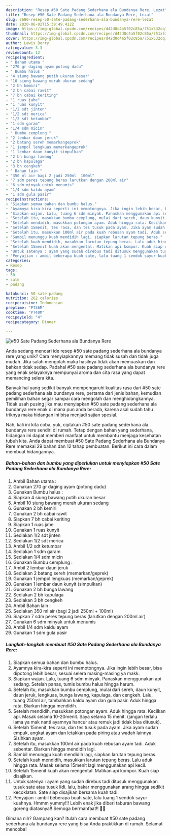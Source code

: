 ```yaml
---
description: "Resep #50 Sate Padang Sederhana ala Bundanya Rere, Lezat"
title: "Resep #50 Sate Padang Sederhana ala Bundanya Rere, Lezat"
slug: 2680-resep-50-sate-padang-sederhana-ala-bundanya-rere-lezat
date: 2020-06-02T15:39:49.412Z
image: https://img-global.cpcdn.com/recipes/d42d0c4a5f02c85a/751x532cq70/50-sate-padang-sederhana-ala-bundanya-rere-foto-resep-utama.jpg
thumbnail: https://img-global.cpcdn.com/recipes/d42d0c4a5f02c85a/751x532cq70/50-sate-padang-sederhana-ala-bundanya-rere-foto-resep-utama.jpg
cover: https://img-global.cpcdn.com/recipes/d42d0c4a5f02c85a/751x532cq70/50-sate-padang-sederhana-ala-bundanya-rere-foto-resep-utama.jpg
author: Lewis Berry
ratingvalue: 3.3
reviewcount: 12
recipeingredient:
- " Bahan utama "
- "270 gr daging ayam potong dadu"
- " Bumbu halus "
- "4 siung bawang putih ukuran besar"
- "10 siung bawang merah ukuran sedang"
- "2 bh kemiri"
- "2 bh cabai rawit"
- "7 bh cabai keriting"
- "1 ruas jahe"
- "1 ruas kunyit"
- "1/2 sdt jinten"
- "1/2 sdt merica"
- "1/2 sdt ketumbar"
- "1 sdm garam"
- "1/4 sdm micin"
- " Bumbu cemplung "
- "2 lembar daun jeruk"
- "2 batang sereh memarkangeprek"
- "1 jempol lengkuas memarkangeprek"
- "1 lembar daun kunyit simpulkan"
- "2 bh bunga lawang"
- "2 bh kapulaga"
- "3 bh cengkeh"
- " Bahan lain "
- "350 ml air bagi 2 jadi 250ml  100ml"
- "7 sdm peres tepung beras larutkan dengan 200ml air"
- "6 sdm minyak untuk menumis"
- "1/4 sdm kaldu ayam"
- "1 sdm gula pasir"
recipeinstructions:
- "Siapkan semua bahan dan bumbu halus."
- "Ayamnya kira-kira seperti ini memotongnya. Jika ingin lebih besar, bisa dipotong lebih besar, sesuai selera masing-masing ya makk."
- "Siapkan wajan. Lalu, tuang 6 sdm minyak. Panaskan menggunakan api sedang. Setelah panas, tumis bumbu halus hingga harum."
- "Setelah itu, masukkan bumbu cemplung, mulai dari sereh, daun kunyit, daun jeruk, lengkuas, bunga lawang, kapulaga, dan cengkeh. Lalu, tuang 250ml air, tambahkan kaldu ayam dan gula pasir. Aduk hingga rata. Biarkan hingga mendidih."
- "Setelah mendidih, masukkan potongan ayam. Aduk hingga rata. Kecilkan api. Masak selama 10-20menit. Saya selama 15 menit. (jangan terlalu lama ya mak nanti ayamnya hancur atau remuk jadi tidak bisa ditusuk)."
- "Setelah 15menit, tes rasa, dan tes tusuk pada ayam. Jika ayam sudah empuk, angkat ayam dan letakkan pada piring atau wadah lainnya. Sisihkan ayam."
- "Setelah itu, masukkan 100ml air pada kuah rebusan ayam tadi. Aduk sebentar. Biarkan hingga mendidih lagi."
- "Sambil menunggu kuah mendidih lagi, siapkan larutan tepung beras."
- "Setelah kuah mendidih, masukkan larutan tepung beras. Lalu aduk hingga rata. Masak selama 15menit lagi menggunakan api kecil."
- "Setelah 15menit kuah akan mengental. Matikan api kompor. Kuah siap disajikan."
- "Untuk satenya : ayam yang sudah direbus tadi ditusuk menggunakan tusuk sate atau tusuk lidi. lalu, bakar menggunakan arang hingga sedikit kecoklatan. Sate siap disajikan bersama kuah tadi."
- "Penyajian : ambil beberapa buah sate, lalu tuang 1 sendok sayur kuahnya. Hmmm yummy!!! Lebih enak jika diberi taburan bawang goreng diatasnya!! Semoga bermanfaat!! 🤗🤗"
categories:
- Resep
tags:
- 50
- sate
- padang

katakunci: 50 sate padang 
nutrition: 262 calories
recipecuisine: Indonesian
preptime: "PT36M"
cooktime: "PT40M"
recipeyield: "4"
recipecategory: Dinner

---
```



![#50 Sate Padang Sederhana ala Bundanya Rere](https://img-global.cpcdn.com/recipes/d42d0c4a5f02c85a/751x532cq70/50-sate-padang-sederhana-ala-bundanya-rere-foto-resep-utama.jpg)

Anda sedang mencari ide resep #50 sate padang sederhana ala bundanya rere yang unik? Cara menyiapkannya memang tidak susah dan tidak juga mudah. Jika salah mengolah maka hasilnya tidak akan memuaskan dan bahkan tidak sedap. Padahal #50 sate padang sederhana ala bundanya rere yang enak selayaknya mempunyai aroma dan cita rasa yang dapat memancing selera kita.



Banyak hal yang sedikit banyak mempengaruhi kualitas rasa dari #50 sate padang sederhana ala bundanya rere, pertama dari jenis bahan, kemudian pemilihan bahan segar sampai cara mengolah dan menghidangkannya. Tidak usah pusing jika mau menyiapkan #50 sate padang sederhana ala bundanya rere enak di mana pun anda berada, karena asal sudah tahu triknya maka hidangan ini bisa menjadi sajian spesial.


Nah, kali ini kita coba, yuk, ciptakan #50 sate padang sederhana ala bundanya rere sendiri di rumah. Tetap dengan bahan yang sederhana, hidangan ini dapat memberi manfaat untuk membantu menjaga kesehatan tubuh kita. Anda dapat membuat #50 Sate Padang Sederhana ala Bundanya Rere memakai 29 bahan dan 12 tahap pembuatan. Berikut ini cara dalam membuat hidangannya.

<!--inarticleads1-->

##### Bahan-bahan dan bumbu yang diperlukan untuk menyiapkan #50 Sate Padang Sederhana ala Bundanya Rere:

1. Ambil  Bahan utama :
1. Gunakan 270 gr daging ayam (potong dadu)
1. Gunakan  Bumbu halus :
1. Siapkan 4 siung bawang putih ukuran besar
1. Ambil 10 siung bawang merah ukuran sedang
1. Gunakan 2 bh kemiri
1. Gunakan 2 bh cabai rawit
1. Siapkan 7 bh cabai keriting
1. Siapkan 1 ruas jahe
1. Gunakan 1 ruas kunyit
1. Sediakan 1/2 sdt jinten
1. Sediakan 1/2 sdt merica
1. Ambil 1/2 sdt ketumbar
1. Sediakan 1 sdm garam
1. Sediakan 1/4 sdm micin
1. Gunakan  Bumbu cemplung :
1. Ambil 2 lembar daun jeruk
1. Sediakan 2 batang sereh (memarkan/geprek)
1. Gunakan 1 jempol lengkuas (memarkan/geprek)
1. Gunakan 1 lembar daun kunyit (simpulkan)
1. Gunakan 2 bh bunga lawang
1. Sediakan 2 bh kapulaga
1. Sediakan 3 bh cengkeh
1. Ambil  Bahan lain :
1. Sediakan 350 ml air (bagi 2 jadi 250ml + 100ml)
1. Siapkan 7 sdm peres tepung beras (larutkan dengan 200ml air)
1. Gunakan 6 sdm minyak untuk menumis
1. Ambil 1/4 sdm kaldu ayam
1. Gunakan 1 sdm gula pasir




<!--inarticleads2-->

##### Langkah-langkah membuat #50 Sate Padang Sederhana ala Bundanya Rere:

1. Siapkan semua bahan dan bumbu halus.
1. Ayamnya kira-kira seperti ini memotongnya. Jika ingin lebih besar, bisa dipotong lebih besar, sesuai selera masing-masing ya makk.
1. Siapkan wajan. Lalu, tuang 6 sdm minyak. Panaskan menggunakan api sedang. Setelah panas, tumis bumbu halus hingga harum.
1. Setelah itu, masukkan bumbu cemplung, mulai dari sereh, daun kunyit, daun jeruk, lengkuas, bunga lawang, kapulaga, dan cengkeh. Lalu, tuang 250ml air, tambahkan kaldu ayam dan gula pasir. Aduk hingga rata. Biarkan hingga mendidih.
1. Setelah mendidih, masukkan potongan ayam. Aduk hingga rata. Kecilkan api. Masak selama 10-20menit. Saya selama 15 menit. (jangan terlalu lama ya mak nanti ayamnya hancur atau remuk jadi tidak bisa ditusuk).
1. Setelah 15menit, tes rasa, dan tes tusuk pada ayam. Jika ayam sudah empuk, angkat ayam dan letakkan pada piring atau wadah lainnya. Sisihkan ayam.
1. Setelah itu, masukkan 100ml air pada kuah rebusan ayam tadi. Aduk sebentar. Biarkan hingga mendidih lagi.
1. Sambil menunggu kuah mendidih lagi, siapkan larutan tepung beras.
1. Setelah kuah mendidih, masukkan larutan tepung beras. Lalu aduk hingga rata. Masak selama 15menit lagi menggunakan api kecil.
1. Setelah 15menit kuah akan mengental. Matikan api kompor. Kuah siap disajikan.
1. Untuk satenya : ayam yang sudah direbus tadi ditusuk menggunakan tusuk sate atau tusuk lidi. lalu, bakar menggunakan arang hingga sedikit kecoklatan. Sate siap disajikan bersama kuah tadi.
1. Penyajian : ambil beberapa buah sate, lalu tuang 1 sendok sayur kuahnya. Hmmm yummy!!! Lebih enak jika diberi taburan bawang goreng diatasnya!! Semoga bermanfaat!! 🤗🤗




Gimana nih? Gampang kan? Itulah cara membuat #50 sate padang sederhana ala bundanya rere yang bisa Anda praktikkan di rumah. Selamat mencoba!
